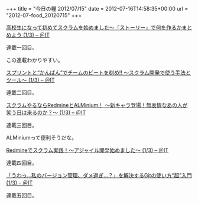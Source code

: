 +++
title = "今日の糧 2012/07/15"
date = 2012-07-16T14:58:35+00:00
url = "2012-07-food_20120715"
+++

  [高校生になって初めてスクラムを始めました～「ストーリー」で何を作るかまとめよう (1/3) &#8211; ＠IT](http://www.atmarkit.co.jp/fjava/rensai4/scrum01/01.html)

連載一回目。

この連載わかりやすい。

  [スプリントと“かんばん”でチームのビートを刻め!! ～スクラム開発で使う手法とツール～ (1/3) &#8211; ＠IT](http://www.atmarkit.co.jp/fjava/rensai4/scrum02/01.html)

連載二回目。

  [スクラムやるならRedmineとALMinium！ ～新キャラ登場！無表情なあの人が笑う日は来るのか？～ (1/3) &#8211; ＠IT](http://www.atmarkit.co.jp/fjava/rensai4/scrum03/01.html)

連載三回目。

ALMiniumって便利そうだな。

  [Redmineでスクラム実践！～アジャイル開発始めました～ (1/3) &#8211; ＠IT](http://www.atmarkit.co.jp/fjava/rensai4/scrum04/01.html)

連載四回目。

  [「うわっ…私のバージョン管理、ダメ過ぎ…？」を解決するGitの使い方“超”入門 (1/3) &#8211; ＠IT](http://www.atmarkit.co.jp/fjava/rensai4/scrum05/01.html)

連載五回目。

